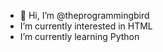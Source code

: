 - 👋 Hi, I’m @theprogrammingbird
-  I’m currently interested in HTML
-  I’m currently learning Python

<!---
theprogrammingbird/theprogrammingbird is a ✨ special ✨ repository because its `README.md` (this file) appears on your GitHub profile.
You can click the Preview link to take a look at your changes.
--->
